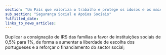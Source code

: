 ```yaml
---
section: "Um País que valoriza o trabalho e protege os idosos e os mais vulneráveis"
sub_section: "Segurança Social e Apoios Sociais"
fulfilled_date:
links_to_news_articles:
---
```


Duplicar a consignação de IRS das famílias a favor de instituições sociais de 0,5% para 1%, de forma a aumentar a liberdade de escolha dos portugueses e a reforçar o financiamento do sector social;